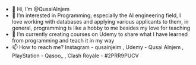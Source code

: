 - 👋 Hi, I’m @QusaiAlnjem
- 👀 I’m interested in Programming, especially the AI engineering field,
  I love working with databases and applying various applicants to them,
  in general, programming is like a hobby to me besides my love for teaching
- 🌱 I’m currently creating courses on Udemy to share what I have learned from programming and teach it in my way
- 📫 How to reach me?
   Instagram - qusainjeim , Udemy - Qusai Alnjem , PlayStation - Qasoo_ , Clash Royale - #2PRR9PUCV
